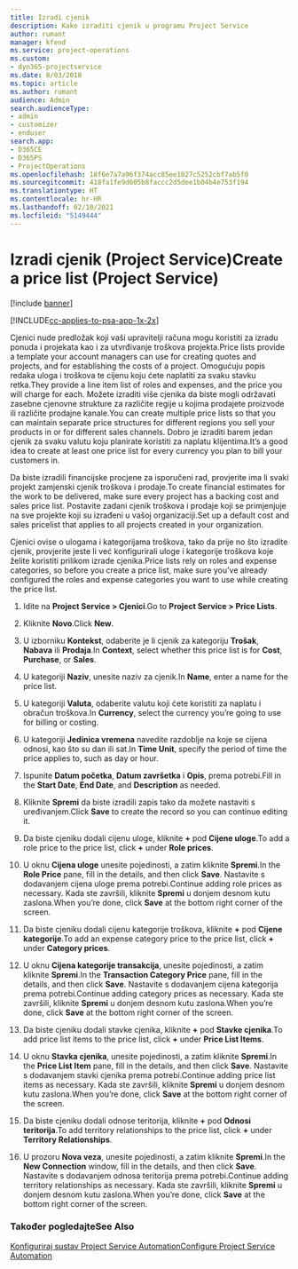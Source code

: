 ```yaml
---
title: Izradi cjenik
description: Kako izraditi cjenik u programu Project Service
author: rumant
manager: kfend
ms.service: project-operations
ms.custom:
- dyn365-projectservice
ms.date: 8/03/2018
ms.topic: article
ms.author: rumant
audience: Admin
search.audienceType:
- admin
- customizer
- enduser
search.app:
- D365CE
- D365PS
- ProjectOperations
ms.openlocfilehash: 18f6e7a7a96f374acc85ee1027c5252cbf7ab5f0
ms.sourcegitcommit: 418fa1fe9d605b8faccc2d5dee1b04b4e753f194
ms.translationtype: HT
ms.contentlocale: hr-HR
ms.lasthandoff: 02/10/2021
ms.locfileid: "5149444"
---
```

# <a name="create-a-price-list-project-service"></a><span data-ttu-id="aea51-103">Izradi cjenik (Project Service)</span><span class="sxs-lookup"><span data-stu-id="aea51-103">Create a price list (Project Service)</span></span>

[!include [banner](../includes/psa-now-project-operations.md)]

[!INCLUDE[cc-applies-to-psa-app-1x-2x](../includes/cc-applies-to-psa-app-1x-2x.md)]

<span data-ttu-id="aea51-104">Cjenici nude predložak koji vaši upravitelji računa mogu koristiti za izradu ponuda i projekata kao i za utvrđivanje troškova projekta.</span><span class="sxs-lookup"><span data-stu-id="aea51-104">Price lists provide a template your account managers can use for creating quotes and projects, and for establishing the costs of a project.</span></span> <span data-ttu-id="aea51-105">Omogućuju popis redaka uloga i troškova te cijenu koju ćete naplatiti za svaku stavku retka.</span><span class="sxs-lookup"><span data-stu-id="aea51-105">They provide a line item list of roles and expenses, and the price you will charge for each.</span></span> <span data-ttu-id="aea51-106">Možete izraditi više cjenika da biste mogli održavati zasebne cjenovne strukture za različite regije u kojima prodajete proizvode ili različite prodajne kanale.</span><span class="sxs-lookup"><span data-stu-id="aea51-106">You can create multiple price lists so that you can maintain separate price structures for different regions you sell your products in or for different sales channels.</span></span> <span data-ttu-id="aea51-107">Dobro je izraditi barem jedan cjenik za svaku valutu koju planirate koristiti za naplatu klijentima.</span><span class="sxs-lookup"><span data-stu-id="aea51-107">It’s a good idea to create at least one price list for every currency you plan to bill your customers in.</span></span>  
  
<span data-ttu-id="aea51-108">Da biste izradili financijske procjene za isporučeni rad, provjerite ima li svaki projekt zamjenski cjenik troškova i prodaje.</span><span class="sxs-lookup"><span data-stu-id="aea51-108">To create financial estimates for the work to be delivered, make sure every project has a backing cost and sales price list.</span></span> <span data-ttu-id="aea51-109">Postavite zadani cjenik troškova i prodaje koji se primjenjuje na sve projekte koji su izrađeni u vašoj organizaciji.</span><span class="sxs-lookup"><span data-stu-id="aea51-109">Set up a default cost and sales pricelist that applies to all projects created in your organization.</span></span>  
  
<span data-ttu-id="aea51-110">Cjenici ovise o ulogama i kategorijama troškova, tako da prije no što izradite cjenik, provjerite jeste li već konfigurirali uloge i kategorije troškova koje želite koristiti prilikom izrade cjenika.</span><span class="sxs-lookup"><span data-stu-id="aea51-110">Price lists rely on roles and expense categories, so before you create a price list, make sure you’ve already configured the roles and expense categories you want to use while creating the price list.</span></span>  
  
1.  <span data-ttu-id="aea51-111">Idite na **Project Service > Cjenici**.</span><span class="sxs-lookup"><span data-stu-id="aea51-111">Go to **Project Service > Price Lists**.</span></span>  
  
2.  <span data-ttu-id="aea51-112">Kliknite **Novo**.</span><span class="sxs-lookup"><span data-stu-id="aea51-112">Click **New**.</span></span>  
  
3.  <span data-ttu-id="aea51-113">U izborniku **Kontekst**, odaberite je li cjenik za kategoriju **Trošak**, **Nabava** ili **Prodaja**.</span><span class="sxs-lookup"><span data-stu-id="aea51-113">In **Context**, select whether this price list is for **Cost**, **Purchase**, or **Sales**.</span></span>  
  
4.  <span data-ttu-id="aea51-114">U kategoriji **Naziv**, unesite naziv za cjenik.</span><span class="sxs-lookup"><span data-stu-id="aea51-114">In **Name**, enter a name for the price list.</span></span>  
  
5.  <span data-ttu-id="aea51-115">U kategoriji **Valuta**, odaberite valutu koji ćete koristiti za naplatu i obračun troškova.</span><span class="sxs-lookup"><span data-stu-id="aea51-115">In **Currency**, select the currency you’re going to use for billing or costing.</span></span>  
  
6.  <span data-ttu-id="aea51-116">U kategoriji **Jedinica vremena** navedite razdoblje na koje se cijena odnosi, kao što su dan ili sat.</span><span class="sxs-lookup"><span data-stu-id="aea51-116">In **Time Unit**, specify the period of time the price applies to, such as day or hour.</span></span>  
  
7.  <span data-ttu-id="aea51-117">Ispunite **Datum početka**, **Datum završetka** i **Opis**, prema potrebi.</span><span class="sxs-lookup"><span data-stu-id="aea51-117">Fill in the **Start Date**, **End Date**, and **Description** as needed.</span></span>  
  
8.  <span data-ttu-id="aea51-118">Kliknite **Spremi** da biste izradili zapis tako da možete nastaviti s uređivanjem.</span><span class="sxs-lookup"><span data-stu-id="aea51-118">Click **Save** to create the record so you can continue editing it.</span></span>  
  
9. <span data-ttu-id="aea51-119">Da biste cjeniku dodali cijenu uloge, kliknite **+** pod **Cijene uloge**.</span><span class="sxs-lookup"><span data-stu-id="aea51-119">To add a role price to the price list, click **+** under **Role prices**.</span></span>  
  
10. <span data-ttu-id="aea51-120">U oknu **Cijena uloge** unesite pojedinosti, a zatim kliknite **Spremi**.</span><span class="sxs-lookup"><span data-stu-id="aea51-120">In the **Role Price** pane, fill in the details, and then click **Save**.</span></span> <span data-ttu-id="aea51-121">Nastavite s dodavanjem cijena uloge prema potrebi.</span><span class="sxs-lookup"><span data-stu-id="aea51-121">Continue adding role prices as necessary.</span></span> <span data-ttu-id="aea51-122">Kada ste završili, kliknite **Spremi** u donjem desnom kutu zaslona.</span><span class="sxs-lookup"><span data-stu-id="aea51-122">When you’re done, click **Save** at the bottom right corner of the screen.</span></span>  
  
11. <span data-ttu-id="aea51-123">Da biste cjeniku dodali cijenu kategorije troškova, kliknite **+** pod **Cijene kategorije**.</span><span class="sxs-lookup"><span data-stu-id="aea51-123">To add an expense category price to the price list, click **+** under **Category prices**.</span></span>  
  
12. <span data-ttu-id="aea51-124">U oknu **Cijena kategorije transakcija**, unesite pojedinosti, a zatim kliknite **Spremi**.</span><span class="sxs-lookup"><span data-stu-id="aea51-124">In the **Transaction Category Price** pane, fill in the details, and then click **Save**.</span></span> <span data-ttu-id="aea51-125">Nastavite s dodavanjem cijena kategorija prema potrebi.</span><span class="sxs-lookup"><span data-stu-id="aea51-125">Continue adding category prices as necessary.</span></span> <span data-ttu-id="aea51-126">Kada ste završili, kliknite **Spremi** u donjem desnom kutu zaslona.</span><span class="sxs-lookup"><span data-stu-id="aea51-126">When you’re done, click **Save** at the bottom right corner of the screen.</span></span>  
  
13. <span data-ttu-id="aea51-127">Da biste cjeniku dodali stavke cjenika, kliknite **+** pod **Stavke cjenika**.</span><span class="sxs-lookup"><span data-stu-id="aea51-127">To add price list items to the price list, click **+** under **Price List Items**.</span></span>  
  
14. <span data-ttu-id="aea51-128">U oknu **Stavka cjenika**, unesite pojedinosti, a zatim kliknite **Spremi**.</span><span class="sxs-lookup"><span data-stu-id="aea51-128">In the **Price List Item** pane, fill in the details, and then click **Save**.</span></span> <span data-ttu-id="aea51-129">Nastavite s dodavanjem stavki cjenika prema potrebi.</span><span class="sxs-lookup"><span data-stu-id="aea51-129">Continue adding price list items as necessary.</span></span> <span data-ttu-id="aea51-130">Kada ste završili, kliknite **Spremi** u donjem desnom kutu zaslona.</span><span class="sxs-lookup"><span data-stu-id="aea51-130">When you’re done, click **Save** at the bottom right corner of the screen.</span></span>  
  
15. <span data-ttu-id="aea51-131">Da biste cjeniku dodali odnose teritorija, kliknite **+** pod **Odnosi teritorija**.</span><span class="sxs-lookup"><span data-stu-id="aea51-131">To add territory relationships to the price list, click **+** under **Territory Relationships**.</span></span>  
  
16. <span data-ttu-id="aea51-132">U prozoru **Nova veza**, unesite pojedinosti, a zatim kliknite **Spremi**.</span><span class="sxs-lookup"><span data-stu-id="aea51-132">In the **New Connection** window, fill in the details, and then click **Save**.</span></span> <span data-ttu-id="aea51-133">Nastavite s dodavanjem odnosa teritorija prema potrebi.</span><span class="sxs-lookup"><span data-stu-id="aea51-133">Continue adding territory relationships as necessary.</span></span> <span data-ttu-id="aea51-134">Kada ste završili, kliknite **Spremi** u donjem desnom kutu zaslona.</span><span class="sxs-lookup"><span data-stu-id="aea51-134">When you’re done, click **Save** at the bottom right corner of the screen.</span></span>  
  
### <a name="see-also"></a><span data-ttu-id="aea51-135">Također pogledajte</span><span class="sxs-lookup"><span data-stu-id="aea51-135">See Also</span></span>  
 [<span data-ttu-id="aea51-136">Konfiguriraj sustav Project Service Automation</span><span class="sxs-lookup"><span data-stu-id="aea51-136">Configure Project Service Automation</span></span>](../psa/configure.md)
